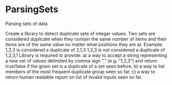 # ParsingSets
Parsing sets of data

Create a library to detect duplicate sets of integer values. Two sets are considered duplicate
when they contain the same number of items and their items are of the same value no matter
what positions they are at.
Example:
1,2,3 is considered a duplicate of 2,1,3
1,2,3 is not considered a duplicate of 1,2,3,1
Library is required to provide:
a) a way to accept a string representing a new set of values delimited by comma sign “,” (e.g.
“1,2,3”) and return true/false if the given set is a duplicate of a set seen before,
b) a way to list members of the most frequent duplicate group seen so far,
c) a way to return human readable report on list of invalid inputs seen so far.
